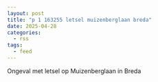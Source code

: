 ```yaml
---
layout: post
title: "p 1 163255 letsel muizenberglaan breda"
date: 2025-04-28
categories: 
  - rss
tags: 
  - feed
---
```


Ongeval met letsel op Muizenberglaan in Breda
